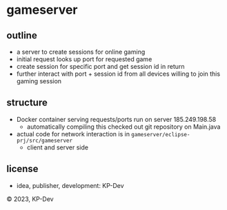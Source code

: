 # gameserver

## outline
- a server to create sessions for online gaming
- initial request looks up port for requested game
- create session for specific port and get session id in return
- further interact with port + session id from all devices willing to join this gaming session

## structure
- Docker container serving requests/ports run on server 185.249.198.58
    - automatically compiling this checked out git repository on Main.java
- actual code for network interaction is in `gameserver/eclipse-prj/src/gameserver`
    - client and server side

## license
- idea, publisher, development: KP-Dev

© 2023, KP-Dev